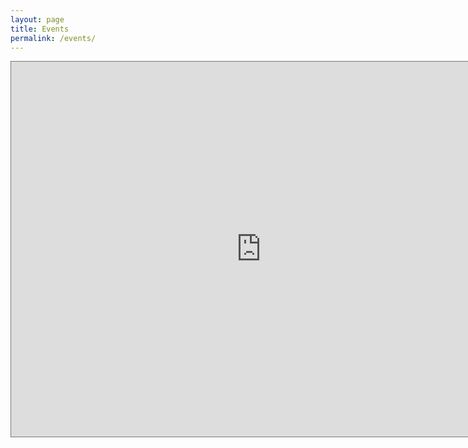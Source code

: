 ```yaml
---
layout: page
title: Events
permalink: /events/
---
```


<iframe src="https://calendar.google.com/calendar/embed?height=600&amp;wkst=1&amp;bgcolor=%23ffffff&amp;ctz=America%2FToronto&amp;src=Y29udS5nYW1lLmRldkBnbWFpbC5jb20&amp;src=ZnIuY2FuYWRpYW4jaG9saWRheUBncm91cC52LmNhbGVuZGFyLmdvb2dsZS5jb20&amp;color=%23AD1457&amp;color=%230B8043" style="border:solid 1px #777" width="800" height="600" frameborder="0" scrolling="no"></iframe>